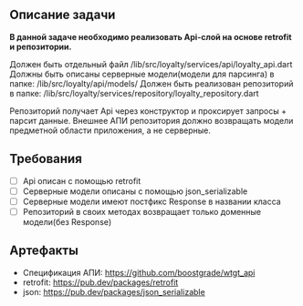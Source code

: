 ## Описание задачи

**В данной задаче необходимо реализовать  Api-слой на основе retrofit и репозитории.**

Должен быть отдельный файл /lib/src/loyalty/services/api/loyalty_api.dart
Должны быть описаны серверные модели(модели для парсинга) в папке: /lib/src/loyalty/api/models/
Должен быть реализован репозиторий в папке:
/lib/src/loyalty/services/repository/loyalty_repository.dart

Репозиторий получает Api через конструктор и проксирует запросы + парсит данные. Внешнее АПИ репозитория должно возвращать модели предметной области приложения, а не серверные.


## Требования

* [ ] Api описан с помощью retrofit
* [ ] Серверные модели описаны с помощью json_serializable
* [ ] Серверные модели имеют постфикс Response в названии класса
* [ ] Репозиторий в своих методах возвращает только доменные модели(без Response)

## Артефакты

- Спецификация АПИ: https://github.com/boostgrade/wtgt_api
- retrofit: https://pub.dev/packages/retrofit
- json: https://pub.dev/packages/json_serializable

 
